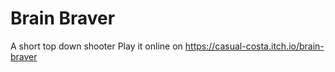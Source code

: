 # Brain Braver
 A short top down shooter
 Play it online on https://casual-costa.itch.io/brain-braver
